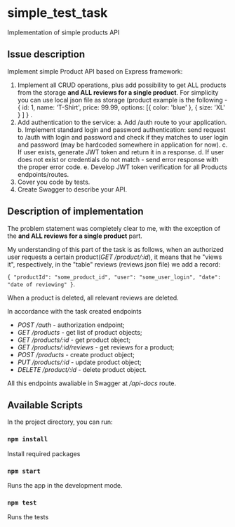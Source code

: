 # simple_test_task
Implementation of simple products API
## Issue description
Implement simple Product API based on Express framework:
  1.	Implement all CRUD operations, plus add possibility to get ALL products from the storage  **and ALL reviews for a single product**. 
  For simplicity you can use local json file as storage (product example is the following -
  { id:  1, name:  'T-Shirt', price:  99.99, options: [{ color:  'blue' }, { size:  'XL' } ] } . 
  2.	Add authentication to the service:
    a.	Add  /auth  route to your application.
    b.	Implement standard login and password authentication: 
    send request to /auth with login and password and check if they matches to user login and password (may be hardcoded somewhere in application for now).
    c.	If user exists, generate JWT token and return it in a response. 
    d.	If user does not exist or credentials do not match - send error response with the proper error code.
    e.	Develop JWT token verification for all Products endpoints/routes.
  3.	Cover you code by tests.
  4.	Create Swagger to describe your API.
## Description of implementation
 The problem statement was completely clear to me, with the exception of the **and ALL reviews for a single product** part.
 
 My understanding of this part of the task is as follows, when an authorized user requests a certain product(*GET /product/:id*), it  means that he "views it", respectively, in the "table" reviews (reviews.json file) we add a record: 
 
 `
 {
 "productId": "some_product_id",
 "user": "some_user_login",
 "date": "date of reviewing"
 }
 `.
 
 When a product is deleted, all relevant reviews are deleted.
 
 In accordance with the task created endpoints
- *POST /auth* - authorization endpoint;
- *GET /products* - get list of product objects;
- *GET /products/:id* - get product object;
- *GET /products/:id/reviews* - get reviews for a product;
- *POST /products* - create product object;
- *PUT /products/:id* - update product object;
- *DELETE /product/:id* - delete product object.

All this endpoints awaliable in Swagger at */api-docs* route.

## Available Scripts
In the project directory, you can run:

### `npm install`

Install required packages

### `npm start`

Runs the app in the development mode.

### `npm test`

Runs the tests

